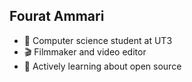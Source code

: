 ## Fourat Ammari

- 🔭 Computer science student at UT3
- 🎬​ Filmmaker and video editor
- 🌱 Actively learning about open source
